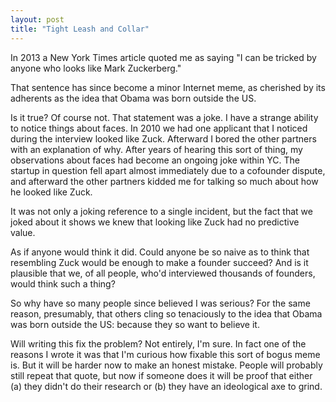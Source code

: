 ```yaml
---
layout: post
title: "Tight Leash and Collar"
---
```


In 2013 a New York Times article quoted me as saying "I can be tricked by anyone who looks like Mark Zuckerberg."

That sentence has since become a minor Internet meme, as cherished by its adherents as the idea that Obama was born outside the US.

Is it true? Of course not. That statement was a joke. I have a strange ability to notice things about faces. In 2010 we had one applicant that I noticed during the interview looked like Zuck. Afterward I bored the other partners with an explanation of why. After years of hearing this sort of thing, my observations about faces had become an ongoing joke within YC. The startup in question fell apart almost immediately due to a cofounder dispute, and afterward the other partners kidded me for talking so much about how he looked like Zuck.

It was not only a joking reference to a single incident, but the fact that we joked about it shows we knew that looking like Zuck had no predictive value.

As if anyone would think it did. Could anyone be so naive as to think that resembling Zuck would be enough to make a founder succeed? And is it plausible that we, of all people, who'd interviewed thousands of founders, would think such a thing?

So why have so many people since believed I was serious? For the same reason, presumably, that others cling so tenaciously to the idea that Obama was born outside the US: because they so want to believe it.

Will writing this fix the problem? Not entirely, I'm sure. In fact one of the reasons I wrote it was that I'm curious how fixable this sort of bogus meme is. But it will be harder now to make an honest mistake. People will probably still repeat that quote, but now if someone does it will be proof that either (a) they didn't do their research or (b) they have an ideological axe to grind.
